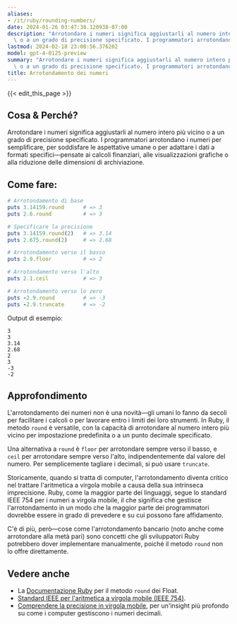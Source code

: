 ```yaml
---
aliases:
- /it/ruby/rounding-numbers/
date: 2024-01-26 03:47:38.120938-07:00
description: "Arrotondare i numeri significa aggiustarli al numero intero pi\xF9 vicino\
  \ o a un grado di precisione specificato. I programmatori arrotondano i numeri per\u2026"
lastmod: 2024-02-18 23:08:56.376202
model: gpt-4-0125-preview
summary: "Arrotondare i numeri significa aggiustarli al numero intero pi\xF9 vicino\
  \ o a un grado di precisione specificato. I programmatori arrotondano i numeri per\u2026"
title: Arrotondamento dei numeri
---
```


{{< edit_this_page >}}

## Cosa & Perché?
Arrotondare i numeri significa aggiustarli al numero intero più vicino o a un grado di precisione specificato. I programmatori arrotondano i numeri per semplificare, per soddisfare le aspettative umane o per adattare i dati a formati specifici—pensate ai calcoli finanziari, alle visualizzazioni grafiche o alla riduzione delle dimensioni di archiviazione.

## Come fare:

```Ruby
# Arrotondamento di base
puts 3.14159.round      # => 3
puts 2.6.round          # => 3

# Specificare la precisione
puts 3.14159.round(2)   # => 3.14
puts 2.675.round(2)     # => 2.68

# Arrotondamento verso il basso
puts 2.9.floor          # => 2

# Arrotondamento verso l'alto
puts 2.1.ceil           # => 3

# Arrotondamento verso lo zero
puts -2.9.round         # => -3
puts -2.9.truncate      # => -2
```

Output di esempio:
```
3
3
3.14
2.68
2
3
-3
-2
```

## Approfondimento
L'arrotondamento dei numeri non è una novità—gli umani lo fanno da secoli per facilitare i calcoli o per lavorare entro i limiti dei loro strumenti. In Ruby, il metodo `round` è versatile, con la capacità di arrotondare al numero intero più vicino per impostazione predefinita o a un punto decimale specificato.

Una alternativa a `round` è `floor` per arrotondare sempre verso il basso, e `ceil` per arrotondare sempre verso l'alto, indipendentemente dal valore del numero. Per semplicemente tagliare i decimali, si può usare `truncate`.

Storicamente, quando si tratta di computer, l'arrotondamento diventa critico nel trattare l'aritmetica a virgola mobile a causa della sua intrinseca imprecisione. Ruby, come la maggior parte dei linguaggi, segue lo standard IEEE 754 per i numeri a virgola mobile, il che significa che gestisce l'arrotondamento in un modo che la maggior parte dei programmatori dovrebbe essere in grado di prevedere e su cui possono fare affidamento.

C'è di più, però—cose come l'arrotondamento bancario (noto anche come arrotondare alla metà pari) sono concetti che gli sviluppatori Ruby potrebbero dover implementare manualmente, poiché il metodo `round` non lo offre direttamente.

## Vedere anche
- La [Documentazione Ruby](https://ruby-doc.org/core-3.0.0/Float.html#method-i-round) per il metodo `round` dei Float.
- [Standard IEEE per l'aritmetica a virgola mobile (IEEE 754)](https://ieeexplore.ieee.org/document/4610935).
- [Comprendere la precisione in virgola mobile](https://floating-point-gui.de/), per un'insight più profondo su come i computer gestiscono i numeri decimali.
